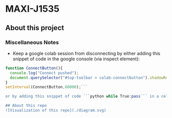 # MAXI-J1535
## About this project

### Miscellaneous Notes
* Keep a google colab session from disconnecting by either adding this snippet of code in the google console (via inspect element): 

```javascript 
function ConnectButton(){
  console.log("Connect pushed"); 
  document.querySelector("#top-toolbar > colab-connectbutton").shadowRoot.querySelector("#connect").click() 
}
setInterval(ConnectButton,60000);``` 

or by adding this snippet of code ```python while True:pass``` in a cell after the cell you are currently running and running it in queue. 

## About this repo
![Visualization of this repo](./diagram.svg)

